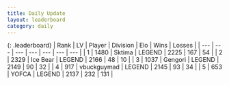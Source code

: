 ```yaml
---
title: Daily Update
layout: leaderboard
category: daily
---
```


{: .leaderboard}
| Rank | LV | Player | Division | Elo | Wins | Losses |
| --- | --- | --- | --- | --- | --- | --- |
| <span data-change="1">1</span> | 1480 | <span title="ID: 353063">Sktima</span> | LEGEND | <span data-change="5">2225</span> | <span data-change="21">167</span> | <span data-change="7">54</span> |
| <span data-change="1">2</span> | 2329 | <span title="ID: 417840">Ice Bear</span> | LEGEND | <span data-change="19">2166</span> | <span data-change="4">48</span> | <span data-change="1">10</span> |
| <span data-change="1">3</span> | 1037 | <span title="ID: 294236">Gengori</span> | LEGEND | <span data-change="6">2149</span> | <span data-change="4">90</span> | <span data-change="1">32</span> |
| <span data-change="4">4</span> | 917 | <span title="ID: 418052">vbuckguymad</span> | LEGEND | <span data-change="64">2145</span> | <span data-change="14">93</span> | <span data-change="2">34</span> |
| <span data-change="7">5</span> | 653 | <span title="ID: 650820">YOFCA</span> | LEGEND | <span data-change="62">2137</span> | <span data-change="21">232</span> | <span data-change="9">131</span> |